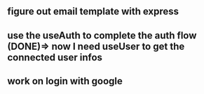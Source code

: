 ## figure out email template with express


## use the useAuth to complete the auth flow (DONE)=> now I need useUser to get the connected user infos
## work on login with google
